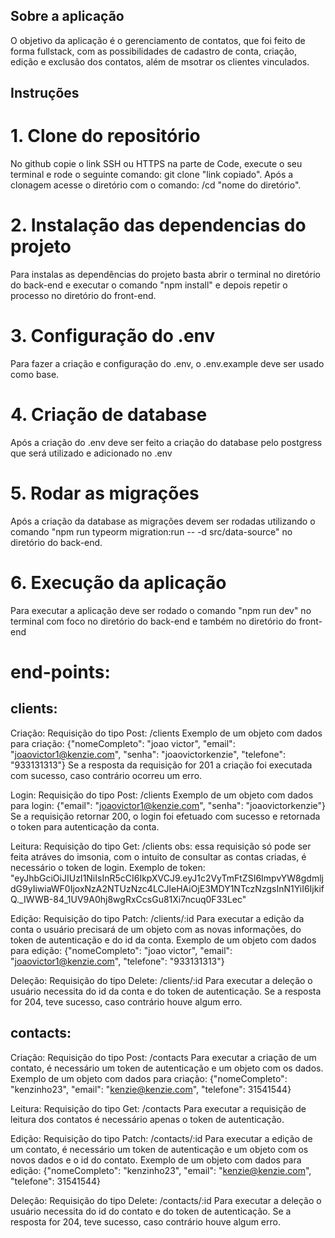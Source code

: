 ## Sobre a aplicação

O objetivo da aplicação é o gerenciamento de contatos, que foi feito de forma fullstack, com as possibilidades de cadastro de conta, criação, edição e exclusão dos contatos, além de msotrar os clientes vinculados.

## Instruções

# 1. Clone do repositório

No github copie o link SSH ou HTTPS na parte de Code, execute o seu terminal e rode o seguinte comando: git clone "link copiado".
Após a clonagem acesse o diretório com o comando: /cd "nome do diretório".

# 2. Instalação das dependencias do projeto

Para instalas as dependências do projeto basta abrir o terminal no diretório do back-end e executar o comando "npm install" e depois repetir o processo no diretório do front-end.

# 3. Configuração do .env

Para fazer a criação e configuração do .env, o .env.example deve ser usado como base.

# 4. Criação de database

Após a criação do .env deve ser feito a criação do database pelo postgress que será utilizado e adicionado no .env

# 5. Rodar as migrações

Após a criação da database as migrações devem ser rodadas utilizando o comando "npm run typeorm migration:run -- -d src/data-source" no diretório do back-end.

# 6. Execução da aplicação

Para executar a aplicação deve ser rodado o comando "npm run dev" no terminal com foco no diretório do back-end e também no diretório do front-end

# end-points:

## clients:

Criação: Requisição do tipo Post: /clients
Exemplo de um objeto com dados para criação:
{"nomeCompleto": "joao victor",
"email": "joaovictor1@kenzie.com",
"senha": "joaovictorkenzie",
"telefone": "933131313"}
Se a resposta da requisição for 201 a criação foi executada com sucesso, caso contrário ocorreu um erro.

Login: Requisição do tipo Post: /clients
Exemplo de um objeto com dados para login:
{"email": "joaovictor1@kenzie.com",
"senha": "joaovictorkenzie"}
Se a requisição retornar 200, o login foi efetuado com sucesso e retornada o token para autenticação da conta.

Leitura: Requisição do tipo Get: /clients
obs: essa requisição só pode ser feita atráves do imsonia, com o intuito de consultar as contas criadas, é necessário o token de login.
Exemplo de token:
"eyJhbGciOiJIUzI1NiIsInR5cCI6IkpXVCJ9.eyJ1c2VyTmFtZSI6ImpvYW8gdmljdG9yIiwiaWF0IjoxNzA2NTUzNzc4LCJleHAiOjE3MDY1NTczNzgsInN1YiI6IjkifQ.\_IWWB-84_1UV9A0hj8wgRxCcsGu81Xi7ncuq0F33Lec"

Edição: Requisição do tipo Patch: /clients/:id
Para executar a edição da conta o usuário precisará de um objeto com as novas informações, do token de autenticação e do id da conta.
Exemplo de um objeto com dados para edição:
{"nomeCompleto": "joao victor",
"email": "joaovictor1@kenzie.com",
"telefone": "933131313"}

Deleção: Requisição do tipo Delete: /clients/:id
Para executar a deleção o usuário necessita do id da conta e do token de autenticação.
Se a resposta for 204, teve sucesso, caso contrário houve algum erro.

## contacts:

Criação: Requisição do tipo Post: /contacts
Para executar a criação de um contato, é necessário um token de autenticação e um objeto com os dados.
Exemplo de um objeto com dados para criação:
{"nomeCompleto": "kenzinho23",
"email": "kenzie@kenzie.com",
"telefone": 31541544}

Leitura: Requisição do tipo Get: /contacts
Para executar a requisição de leitura dos contatos é necessário apenas o token de autenticação.

Edição: Requisição do tipo Patch: /contacts/:id
Para executar a edição de um contato, é necessário um token de autenticação e um objeto com os novos dados e o id do contato.
Exemplo de um objeto com dados para edição:
{"nomeCompleto": "kenzinho23",
"email": "kenzie@kenzie.com",
"telefone": 31541544}

Deleção: Requisição do tipo Delete: /contacts/:id
Para executar a deleção o usuário necessita do id do contato e do token de autenticação.
Se a resposta for 204, teve sucesso, caso contrário houve algum erro.
